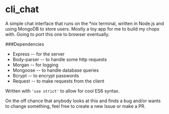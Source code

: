 # cli_chat
A simple chat interface that runs on the *nix terminal, written in Node.js and using MongoDB to store users.
Mostly a toy app for me to build my chops with. Going to port this one to browser eventually.

###Dependencies
* Express -- for the server
* Body-parser -- to handle some http requests
* Morgan -- for logging
* Mongoose -- to handle database queries
* Bcrypt -- to encrypt passwords
* Request -- to make requests from the client

Written with `'use strict'` to allow for cool ES6 syntax.

On the off chance that anybody looks at this and finds a bug and/or wants to change something, feel free to
create a new Issue or make a PR.
